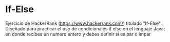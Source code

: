 # If-Else
Ejercicio de HackerRank  (https://www.hackerrank.com/) titulado "If-Else". Diseñado para practicar el uso de condicionales if else en el lenguaje Java; en donde recibes un numero entero y debes definir si es par o impar 
